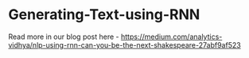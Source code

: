 # Generating-Text-using-RNN

Read more in our blog post here - https://medium.com/analytics-vidhya/nlp-using-rnn-can-you-be-the-next-shakespeare-27abf9af523
